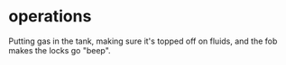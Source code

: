 # operations
Putting gas in the tank, making sure it's topped off on fluids, and the fob makes the locks go "beep". 
